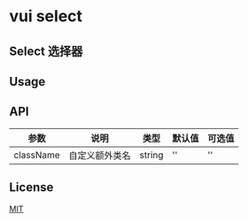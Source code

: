 # vui select

## Select 选择器

## Usage

## API

| 参数       | 说明      | 类型       | 默认值       | 可选值       |
|-----------|-----------|-----------|-------------|-------------|
| className | 自定义额外类名 | string  | ''          | ''          |


## License
[MIT](https://opensource.org/licenses/MIT)

